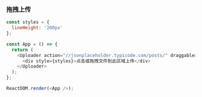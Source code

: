 ### 拖拽上传

<!--start-code-->

```js
const styles = {
  lineHeight: '200px'
};

const App = () => {
  return (
    <Uploader action="//jsonplaceholder.typicode.com/posts/" draggable>
      <div style={styles}>点击或拖拽文件到此区域上传</div>
    </Uploader>
  );
};

ReactDOM.render(<App />);
```

<!--end-code-->
